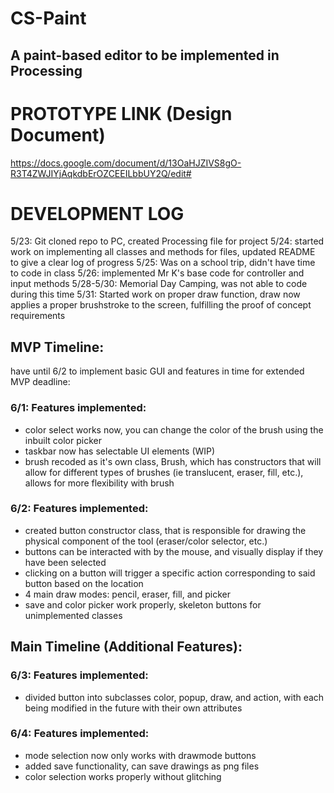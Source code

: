 # CS-Paint
## A paint-based editor to be implemented in Processing

PROTOTYPE LINK (Design Document)
===============================
https://docs.google.com/document/d/13OaHJZIVS8gO-R3T4ZWJIYjAqkdbErOZCEEILbbUY2Q/edit#

DEVELOPMENT LOG
==============
5/23: Git cloned repo to PC, created Processing file for project
5/24: started work on implementing all classes and methods for files, updated README to give a clear log of progress
5/25: Was on a school trip, didn't have time to code in class
5/26: implemented Mr K's base code for controller and input methods
5/28-5/30: Memorial Day Camping, was not able to code during this time
5/31: Started work on proper draw function, draw now applies a proper brushstroke to the screen,
fulfilling the proof of concept requirements

MVP Timeline:
-------------

have until 6/2 to implement basic GUI and features in time for extended MVP deadline:

### 6/1: Features implemented:
- color select works now, you can change the color of the brush using the inbuilt color picker
- taskbar now has selectable UI elements (WIP)
- brush recoded as it's own class, Brush, which has constructors that will allow for different types of brushes (ie translucent, eraser, fill, etc.), allows for more flexibility with brush

### 6/2: Features implemented:
- created button constructor class, that is responsible for drawing the physical component of the tool (eraser/color selector, etc.)
- buttons can be interacted with by the mouse, and visually display if they have been selected
- clicking on a button will trigger a specific action corresponding to said button based on the location
- 4 main draw modes: pencil, eraser, fill, and picker
- save and color picker work properly, skeleton buttons for unimplemented classes

Main Timeline (Additional Features):
-------------

### 6/3: Features implemented:
- divided button into subclasses color, popup, draw, and action, with each being modified in the future with their own attributes

### 6/4: Features implemented:
- mode selection now only works with drawmode buttons
- added save functionality, can save drawings as png files
- color selection works properly without glitching
